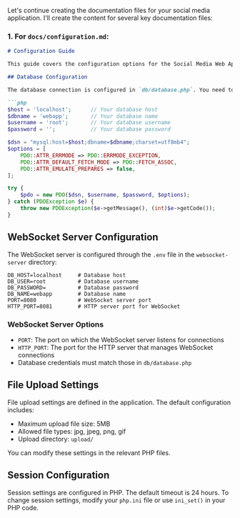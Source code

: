 Let's continue creating the documentation files for your social media application. I'll create the content for several key documentation files:

### 1. For `docs/configuration.md`:

```markdown
# Configuration Guide

This guide covers the configuration options for the Social Media Web Application.

## Database Configuration

The database connection is configured in `db/database.php`. You need to update this file with your MySQL credentials:

```php
$host = 'localhost';      // Your database host
$dbname = 'webapp';       // Your database name
$username = 'root';       // Your database username
$password = '';           // Your database password

$dsn = "mysql:host=$host;dbname=$dbname;charset=utf8mb4";
$options = [
    PDO::ATTR_ERRMODE => PDO::ERRMODE_EXCEPTION,
    PDO::ATTR_DEFAULT_FETCH_MODE => PDO::FETCH_ASSOC,
    PDO::ATTR_EMULATE_PREPARES => false,
];

try {
    $pdo = new PDO($dsn, $username, $password, $options);
} catch (PDOException $e) {
    throw new PDOException($e->getMessage(), (int)$e->getCode());
}
```

## WebSocket Server Configuration

The WebSocket server is configured through the `.env` file in the `websocket-server` directory:

```
DB_HOST=localhost     # Database host
DB_USER=root          # Database username
DB_PASSWORD=          # Database password
DB_NAME=webapp        # Database name
PORT=8080             # WebSocket server port
HTTP_PORT=8081        # HTTP server port for WebSocket
```

### WebSocket Server Options

- `PORT`: The port on which the WebSocket server listens for connections
- `HTTP_PORT`: The port for the HTTP server that manages WebSocket connections
- Database credentials must match those in `db/database.php`

## File Upload Settings

File upload settings are defined in the application. The default configuration includes:

- Maximum upload file size: 5MB
- Allowed file types: jpg, jpeg, png, gif
- Upload directory: `upload/`

You can modify these settings in the relevant PHP files.

## Session Configuration

Session settings are configured in PHP. The default timeout is 24 hours. To change session settings, modify your `php.ini` file or use `ini_set()` in your PHP code.


